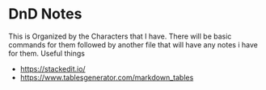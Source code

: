 ﻿# DnD Notes


This is Organized by the Characters that I have. There will be basic commands for them followed by another file that will have any notes i have for them. 
Useful things
* https://stackedit.io/
* https://www.tablesgenerator.com/markdown_tables
